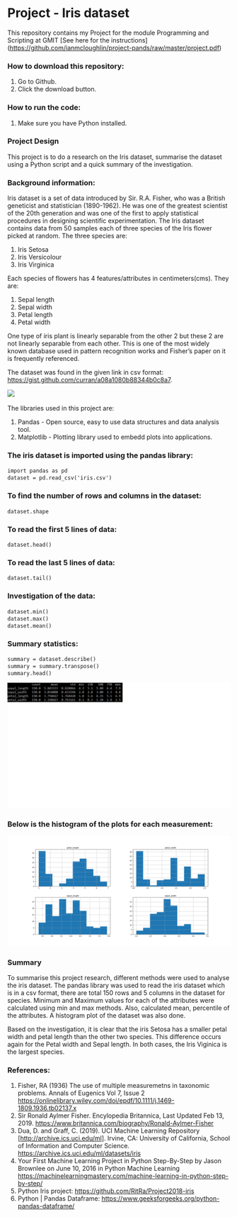 # Project  - Iris dataset

This repository contains my Project for the module Programming and Scripting at GMIT [See here for the instructions] (https://github.com/ianmcloughlin/project-pands/raw/master/project.pdf)

### How to download this repository:

1. Go to Github.
2. Click the download button.

### How to run the code:

1. Make sure you have Python installed.

### Project Design

This project is to do a research on the Iris dataset, summarise the dataset using a Python script and a quick summary of the investigation.

### Background information:

Iris dataset is a set of data introduced by Sir. R.A. Fisher, who was a British geneticist and statistician (1890-1962). He was one of the greatest scientist of the 20th generation and was one of the first to apply statistical procedures in designing scientific experimentation. The Iris dataset contains data from 50 samples each of three species of the Iris flower picked at random. The three species are:

1.	Iris Setosa
2.	Iris Versicolour
3.	Iris Virginica

Each species of flowers has 4 features/attributes in centimeters(cms). They are:

1.	Sepal length
2.	Sepal width
3.	Petal length
4.	Petal width

One type of iris plant is linearly separable from the other 2 but these 2 are not linearly separable from each other. This is one of the most widely known database used in pattern recognition works and Fisher’s paper on it is frequently referenced. 

The dataset was found in the given link in csv format: https://gist.github.com/curran/a08a1080b88344b0c8a7.

![](https://cdn-images-1.medium.com/max/1200/1*2uGt_aWJoBjqF2qTzRc2JQ.jpeg)

The libraries used in this project are:

1. Pandas - Open source, easy to use data structures and data analysis tool.
2. Matplotlib - Plotting library used to embedd plots into applications.

### The iris dataset is imported using the pandas library:

    import pandas as pd
    dataset = pd.read_csv('iris.csv')

### To find the number of rows and columns in the dataset:

    dataset.shape

### To read the first 5 lines of data:

    dataset.head()

### To read the last 5 lines of data:

    dataset.tail()

### Investigation of the data:

    dataset.min()
    dataset.max()
    dataset.mean()

### Summary statistics:

    summary = dataset.describe()
    summary = summary.transpose()
    summary.head()

![Table of Summary statistics](https://github.com/bensontjohn/pands-project/blob/master/summary_statistics.png)

### Below is the histogram of the plots for each measurement:


![Histogram](https://github.com/bensontjohn/pands-project/blob/master/Histogram.png)

### Summary

To summarise this project research, different methods were used to analyse the iris dataset. The pandas library was used to read the iris dataset which is in a csv format, there are total 150 rows and 5 columns in the dataset for species. Minimum and Maximum values for each of the attributes were calculated using min and max methods. Also, calculated mean, percentile of the attributes. A histogram plot of the dataset was also done.

Based on the investigation, it is clear that the iris Setosa has a smaller petal width and petal length than the other two species. This difference occurs again for the Petal width and Sepal length. In both cases, the Iris Viginica is the largest species.

### References:

1.	Fisher, RA (1936) The use of multiple measuremetns in taxonomic problems. Annals of Eugenics Vol 7, Issue 2  https://onlinelibrary.wiley.com/doi/epdf/10.1111/j.1469-1809.1936.tb02137.x
2.	Sir Ronald Aylmer Fisher. Encylopedia Britannica, Last Updated Feb 13, 2019. https://www.britannica.com/biography/Ronald-Aylmer-Fisher
3.	 Dua, D. and Graff, C. (2019). UCI Machine Learning Repository [http://archive.ics.uci.edu/ml]. Irvine, CA: University of California, School of Information and Computer Science.   https://archive.ics.uci.edu/ml/datasets/iris
4.	Your First Machine Learning Project in Python Step-By-Step by Jason Brownlee on June 10, 2016 in Python Machine Learning https://machinelearningmastery.com/machine-learning-in-python-step-by-step/
5. Python Iris project:  https://github.com/RitRa/Project2018-iris 
6. Python | Pandas Dataframe: https://www.geeksforgeeks.org/python-pandas-dataframe/
